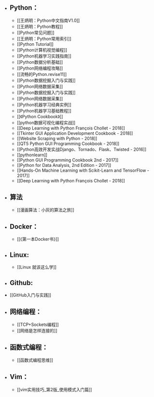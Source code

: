 - ## Python：
	- [[王炳明：Python中文指南V1.0]]
	- [[王炳明：Python教程]]
	- [[Python常见问题]]
	- [[王炳明：Python常用索引]]
	- [[Python Tutorial]]
	- [[Python计算机视觉编程]]
	- [[Python机器学习实践指南]]
	- [[Python数据分析基础]]
	- [[Python网络编程攻略]]
	- [[流畅的Python.revise11]]
	- [[Python数据挖掘入门与实践]]
	- [[Python网络数据采集]]
	- [[Python数据挖掘入门与实践]]
	- [[Python网络数据采集]]
	- [[Python机器学习经典实例]]
	- [[Python机器学习基础教程]]
	- [[《Python Cookbook》]]
	- [[python数据可视化编程实战]]
	- [[Deep Learning with Python  François Chollet - 2018]]
	- [[Tkinter GUI Application Development Cookbook - 2018]]
	- [[Website Scraping with Python - 2018]]
	- [[QT5 Python GUI Programming Cookbook - 2018]]
	- [[Python高效开发实战Django、Tornado、Flask、Twisted - 2016]]
	- [[pythonlearn]]
	- [[Python GUI Programming Cookbook 2nd - 2017]]
	- [[Python for Data Analysis, 2nd Edition - 2017]]
	- [[Hands-On Machine Learning with Scikit-Learn and TensorFlow - 2017]]
	- [[Deep Learning with Python  François Chollet - 2018]]
- ## 算法
	- [[漫画算法：小灰的算法之旅]]
- ## Docker：
	- [[《第一本Docker书》]]
- ## Linux:
	- [[Linux 就该这么学]]
- ## Github:
- [[GitHub入门与实践]]
- ## 网络编程：
	- [[TCP+Sockets编程]]
	- [[网络是怎样连接的]]
- ## 函数式编程：
	- [[函数式编程思维]]
- ## Vim：
	- [[vim实用技巧_第2版_使用模式入门篇]]